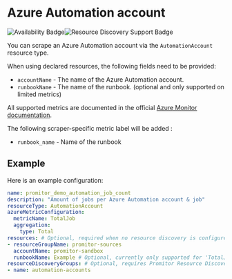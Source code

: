 # Azure Automation account

![Availability Badge](https://img.shields.io/badge/Available%20Starting-v2.1-green.svg)![Resource Discovery Support Badge](https://img.shields.io/badge/Support%20for%20Resource%20Discovery-Yes-green.svg)

You can scrape an Azure Automation account via the `AutomationAccount`
 resource type.

When using declared resources, the following fields need to be provided:

- `accountName` - The name of the Azure Automation account.
- `runbookName` - The name of the runbook. (optional and only supported on limited metrics)

All supported metrics are documented in the official [Azure Monitor documentation](https://docs.microsoft.com/en-us/azure/azure-monitor/platform/metrics-supported#microsoftautomationautomationaccounts).

The following scraper-specific metric label will be added :

- `runbook_name` - Name of the runbook

## Example

Here is an example configuration:

```yaml
name: promitor_demo_automation_job_count
description: "Amount of jobs per Azure Automation account & job"
resourceType: AutomationAccount
azureMetricConfiguration:
  metricName: TotalJob
  aggregation:
    type: Total
resources: # Optional, required when no resource discovery is configured
- resourceGroupName: promitor-sources
  accountName: promitor-sandbox
  runbookName: Example # Optional, currently only supported for 'TotalJob' metric
resourceDiscoveryGroups: # Optional, requires Promitor Resource Discovery agent (https://promitor.io/concepts/how-it-works#using-resource-discovery)
- name: automation-accounts
```
